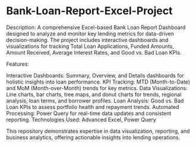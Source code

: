 # Bank-Loan-Report-Excel-Project

Description:
A comprehensive Excel-based Bank Loan Report Dashboard designed to analyze and monitor key lending metrics for data-driven decision-making. The project includes interactive dashboards and visualizations for tracking Total Loan Applications, Funded Amounts, Amount Received, Average Interest Rates, and Good vs. Bad Loan KPIs.

Features:

Interactive Dashboards: Summary, Overview, and Details dashboards for holistic insights into loan performance.
KPI Tracking: MTD (Month-to-Date) and MoM (Month-over-Month) trends for key metrics.
Data Visualizations: Line charts, bar charts, tree maps, and donut charts for trends, regional analysis, loan terms, and borrower profiles.
Loan Analysis: Good vs. Bad Loan KPIs to assess portfolio health and repayment trends.
Automated Processing: Power Query for real-time data updates and consistent reporting.
Technologies Used: Advanced Excel, Power Query

This repository demonstrates expertise in data visualization, reporting, and business analytics, offering actionable insights into lending operations.

